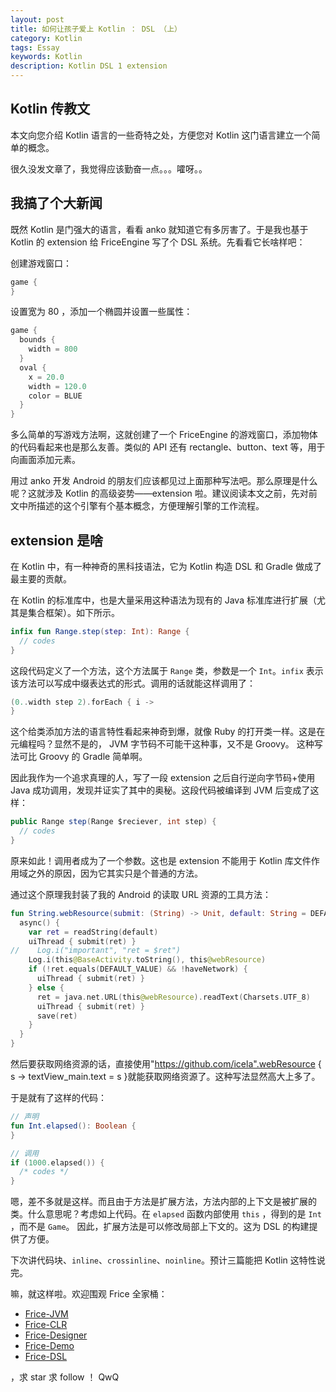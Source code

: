 ```yaml
---
layout: post
title: 如何让孩子爱上 Kotlin ： DSL （上）
category: Kotlin
tags: Essay
keywords: Kotlin
description: Kotlin DSL 1 extension
---
```


## Kotlin 传教文

本文向您介绍 Kotlin 语言的一些奇特之处，方便您对 Kotlin 这门语言建立一个简单的概念。

很久没发文章了，我觉得应该勤奋一点。。。嚯呀。。

## 我搞了个大新闻

既然 Kotlin 是门强大的语言，看看 anko 就知道它有多厉害了。于是我也基于 Kotlin 的 extension 给 FriceEngine 写了个 DSL 系统。先看看它长啥样吧：

创建游戏窗口：

```kotlin
game {
}
```

设置宽为 80 ，添加一个椭圆并设置一些属性：

```kotlin
game {
  bounds {
    width = 800
  }
  oval {
    x = 20.0
    width = 120.0
    color = BLUE
  }
}
```

多么简单的写游戏方法啊，这就创建了一个 FriceEngine 的游戏窗口，添加物体的代码看起来也是那么友善。类似的 API 还有 rectangle、button、text 等，用于向画面添加元素。

用过 anko 开发 Android 的朋友们应该都见过上面那种写法吧。那么原理是什么呢？这就涉及 Kotlin 的高级姿势——extension 啦。建议阅读本文之前，先对前文中所描述的这个引擎有个基本概念，方便理解引擎的工作流程。

## extension 是啥

在 Kotlin 中，有一种神奇的黑科技语法，它为 Kotlin 构造 DSL 和 Gradle 做成了最主要的贡献。

在 Kotlin 的标准库中，也是大量采用这种语法为现有的 Java 标准库进行扩展（尤其是集合框架）。如下所示。

```kotlin
infix fun Range.step(step: Int): Range {
  // codes
}
```

这段代码定义了一个方法，这个方法属于 `Range` 类，参数是一个 `Int`。`infix` 表示该方法可以写成中缀表达式的形式。调用的话就能这样调用了：

```kotlin
(0..width step 2).forEach { i ->
}
```

这个给类添加方法的语言特性看起来神奇到爆，就像 Ruby 的打开类一样。这是在元编程吗？显然不是的， JVM 字节码不可能干这种事，又不是 Groovy。
这种写法可比 Groovy 的 Gradle 简单啊。

因此我作为一个追求真理的人，写了一段 extension 之后自行逆向字节码+使用 Java 成功调用，发现并证实了其中的奥秘。这段代码被编译到 JVM 后变成了这样：

```java
public Range step(Range $reciever, int step) {
  // codes
}
```

原来如此！调用者成为了一个参数。这也是 extension 不能用于 Kotlin 库文件作用域之外的原因，因为它其实只是个普通的方法。

通过这个原理我封装了我的 Android 的读取 URL 资源的工具方法：

```kotlin
fun String.webResource(submit: (String) -> Unit, default: String = DEFAULT_VALUE) {
  async() {
    var ret = readString(default)
    uiThread { submit(ret) }
//    Log.i("important", "ret = $ret")
    Log.i(this@BaseActivity.toString(), this@webResource)
    if (!ret.equals(DEFAULT_VALUE) && !haveNetwork) {
      uiThread { submit(ret) }
    } else {
      ret = java.net.URL(this@webResource).readText(Charsets.UTF_8)
      uiThread { submit(ret) }
      save(ret)
    }
  }
}
```

然后要获取网络资源的话，直接使用"https://github.com/icela".webResource { s -> textView_main.text = s }就能获取网络资源了。这种写法显然高大上多了。

于是就有了这样的代码：

```kotlin
// 声明
fun Int.elapsed(): Boolean {
}

// 调用
if (1000.elapsed()) {
  /* codes */
}
```

嗯，差不多就是这样。而且由于方法是扩展方法，方法内部的上下文是被扩展的类。什么意思呢？考虑如上代码。在 `elapsed` 函数内部使用 `this` ，得到的是 `Int` ，而不是 `Game`。
因此，扩展方法是可以修改局部上下文的。这为 DSL 的构建提供了方便。

下次讲代码块、`inline`、`crossinline`、`noinline`。预计三篇能把 Kotlin 这特性说完。

嘛，就这样啦。欢迎围观 Frice 全家桶：

+ [Frice-JVM](https://github.com/icela/FriceEngine)
+ [Frice-CLR](https://github.com/icela/FriceEngine-CSharp)
+ [Frice-Designer](https://github.com/icela/FriceDesigner)
+ [Frice-Demo](https://github.com/icela/FriceDemo)
+ [Frice-DSL](https://github.com/icela/FriceEngine-DSL)


，求 star 求 follow ！ QwQ
